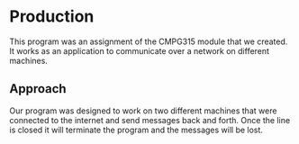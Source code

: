 # Production
This program was an assignment of the CMPG315 module that we created. It works as an application to communicate over a network on different machines.

## Approach 
Our program was designed to work on two different machines that were connected to the internet and send messages back and forth. Once the line is closed it will terminate the program and the messages will be lost.
